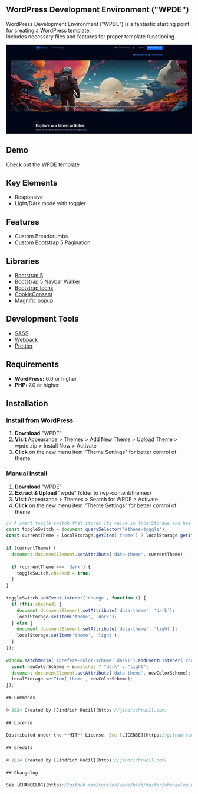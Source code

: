 ## WordPress Development Environment ("WPDE")

WordPress Development Environment ("WPDE") is a fantastic starting point for creating a WordPress template.  
Includes necessary files and features for proper template functioning.

![WPDE - Cover](cover.png)

## Demo

Check out the [WPDE](https://wpde.jindrichrucil.com/) template

## Key Elements

-   Responsive
-   Light/Dark mode with toggler

## Features

-   Custom Breadcrumbs
-   Custom Bootstrap 5 Pagination


## Libraries

-   [Bootstrap 5](https://getbootstrap.com/)
-   [Bootstrap 5 Navbar Walker](https://github.com/AlexWebLab/bootstrap-5-wordpress-navbar-walker)
-   [Bootstrap Icons](https://icons.getbootstrap.com/)
-   [CookieConsent](https://github.com/orestbida/cookieconsent)
-   [Magnific popup](https://dimsemenov.com/plugins/magnific-popup/)

## Development Tools

-   [SASS](https://sass-lang.com/)
-   [Webpack](https://webpack.js.org/)
-   [Prettier](https://prettier.io/)

## Requirements

-   **WordPress:** 6.0 or higher
-   **PHP:** 7.0 or higher

## Installation

### Install from WordPress

1. **Download** "WPDE"
2. **Visit** Appearance > Themes > Add New Theme > Upload Theme > wpde.zip > Install Now > Activate
3. **Click** on the new menu item "Theme Settings" for better control of theme

### Manual Install

1. **Download** "WPDE"
2. **Extract & Upload** "wpde" folder to /wp-content/themes/
3. **Visit** Appearance > Themes > Search for WPDE > Activate
4. **Click** on the new menu item "Theme Settings" for better control of theme

```javascript
// A smart toggle switch that stores its value in localStorage and has automatic detection
const toggleSwitch = document.querySelector('#theme-toggle');
const currentTheme = localStorage.getItem('theme') ? localStorage.getItem('theme') : null;

if (currentTheme) {
  document.documentElement.setAttribute('data-theme', currentTheme);

  if (currentTheme === 'dark') {
    toggleSwitch.checked = true;
  }
}

toggleSwitch.addEventListener('change', function () {
  if (this.checked) {
    document.documentElement.setAttribute('data-theme', 'dark');
    localStorage.setItem('theme', 'dark');
  } else {
    document.documentElement.setAttribute('data-theme', 'light');
    localStorage.setItem('theme', 'light');
  }
});

window.matchMedia('(prefers-color-scheme: dark)').addEventListener('change', e => {
  const newColorScheme = e.matches ? "dark" : "light";
  document.documentElement.setAttribute('data-theme', newColorScheme);
  localStorage.setItem('theme', newColorScheme);
});

## Commands

© 2024 Created by [Jindřich Ručil](https://jindrichrucil.com)

## License

Distributed under the **MIT** License. See [LICENSE](https://github.com/rucilos/wpde/blob/master/LICENSE) for more information.

## Credits

© 2024 Created by [Jindřich Ručil](https://jindrichrucil.com)

## Changelog

See [CHANGELOG](https://github.com/rucilos/wpde/blob/master/changelog.md) for more information.
